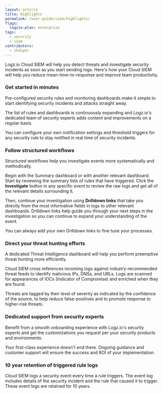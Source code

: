 ```yaml
---
layout: article
title: Highlights
permalink: /user-guide/siem/highlights/
flags:
  logzio-plan: enterprise
tags:
  - security
  - siem
contributors:
  - shalper
---
```


Logz.io Cloud SIEM will help you detect threats and investigate security incidents as soon as you start sending logs.
Here's how your Cloud SIEM will help you reduce mean-time-to-response and improve team productivity.

### Get started in minutes

Pre-configured security rules and monitoring dashboards make it simple to start identifying security incidents and attacks straight away.

The list of rules and dashboards is continuously expanding and Logz.io's dedicated team of security experts adds content and improvements on a regular basis.

You can configure your own notification settings and threshold triggers for any security rule to stay notified in real time of security incidents.


### Follow structured workflows

Structured workflows help you investigate events more systematically and methodically.

Begin with the Summary dashboard or with another relevant dashboard. Start by reviewing the summary lists of rules that have triggered. Click the **Investigate** button in any specific event to review the raw logs and get all of the relevant details surrounding it.

Then, continue your investigation using **Drilldown links** that take you directly from the most informative fields in logs to other relevant dashboards. Drilldown links help guide you through your next steps in the investigation so you can continue to expand your understanding of the event.

You can always add your own Drilldown links to fine tune your processes.


### Direct your threat hunting efforts

A dedicated Threat Intelligence dashboard will help you perform preemptive threat hunting more efficiently.

Cloud SIEM cross references incoming logs against industry-recommended threat feeds to identify malicious IPs, DNSs, and URLs. Logs are scanned for appearances of IOCs (Indicator of Compromise) and enriched when they are found.

Threats are tagged by their level of severity as indicated by the confidence of the source, to help reduce false-positives and to promote response to higher-risk threats.


### Dedicated support from security experts

Benefit from a smooth onboarding experience with Logz.io's security experts and get the customizations you request per your security products and environments.

Your first-class experience doesn't end there. Ongoing guidance and customer support will ensure the success and ROI of your implementation.

### 10 year retention of triggered rule logs

Cloud SIEM logs a security event every time a rule triggers. The event log includes details of the security incident and the rule that caused it to trigger. These event logs are retained for 10 years.

